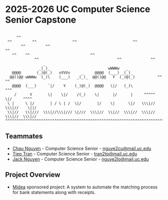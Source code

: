 # 2025-2026 UC Computer Science Senior Capstone

```

     ^^
 ^^         ^^                ^^                         ^^
       ^^         ^^                                                          ^^
   ^^    ^^                           ^^
             ^^                                   ^^             ^^
                 _
               _(_)_                          wWWWw   _
   @@@@       (_)@(_)   vVVVv     _     @@@@  (___) _(_)_
  @@()@@ wWWWw  (_)\    (___)   _(_)_  @@()@@   Y  (_)@(_)          ^^     ^^
   @@@@  (___)     `|/    Y    (_)@(_)  @@@@   \|/   (_)\              ^^^
    /      Y       \|    \|/    /(_)    \|      |/      |     ^^^^^    \|/     ^^^^
 \ |     \ |/       | / \ | /  \|/       |/    \|      \|/   \\\|//  \\\|//    \||/
 \\|//   \\|///  \\\|//\\\|/// \|///  \\\|//  \\|//  \\\|//  \\\|//  \\\|//  \\\|//
^^^^^^^^^^^^^^^^^^^^^^^^^^^^^^^^^^^^^^^^^^^^^^^^^^^^^^^^^^^^^^^^^^^^^^^^^^^^^^^^^^^

```

## Teammates

- [Chau Nguyen](https://github.com/chaung844) - Computer Science Senior - nguye2cu@mail.uc.edu
- [Tiep Tran](https://github.com/polskiTran) - Computer Science Senior - tran2tp@mail.uc.edu
- [Jack Nguyen](https://github.com/Jack51003) - Computer Science Senior - nguye2lo@mail.uc.edu
  

## Project Overview

- [Midea](https://mailuc-my.sharepoint.com/:p:/g/personal/tran2tp_mail_uc_edu/Eco2b7lw3Q9Ntb0eswqJq_UBNOusbNZco1s2Mnr52X-n2A?e=bap2SZ) sponsored project: A system to automate the matching process for bank statements along with receipts. 